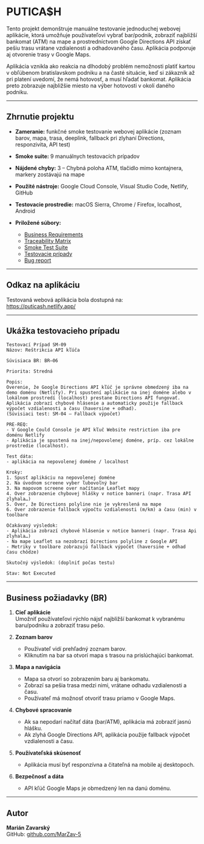 # PUTICA$H

Tento projekt demonštruje manuálne testovanie jednoduchej webovej aplikácie, ktorá umožňuje používateľovi vybrať bar/podnik, zobraziť najbližší bankomat (ATM) na mape a prostredníctvom Google Directions API získať pešiu trasu vrátane vzdialenosti a odhadovaného času. Aplikácia podporuje aj otvorenie trasy v Google Maps.

Aplikácia vznikla ako reakcia na dlhodobý problém nemožnosti platiť kartou v obľúbenom bratislavskom podniku a na časté situácie, keď si zákazník až pri platení uvedomí, že nemá hotovosť, a musí hľadať bankomat. Aplikácia preto zobrazuje najbližšie miesto na výber hotovosti v okolí daného podniku.

---

## Zhrnutie projektu

- **Zameranie:** funkčné smoke testovanie webovej aplikácie (zoznam barov, mapa, trasa, deeplink, fallback pri zlyhaní Directions, responzivita, API test)

- **Smoke suite:** 9 manuálnych testovacích prípadov

- **Nájdené chyby:** 3 – Chybná poloha ATM, tlačidlo mimo kontajnera, markery zostávajú na mape

- **Použité nástroje:** Google Cloud Console, Visual Studio Code, Netlify, GitHub

- **Testovacie prostredie:** macOS Sierra, Chrome / Firefox, localhost, Android

- **Priložené súbory:**
  - [Business Requirements](./business_requirements_list.md)
  - [Traceability Matrix](./traceability_matrix.md)
  - [Smoke Test Suite](./smoke_test_suite.md)
  - [Testovacie prípady](./smoke_test_cases.md)
  - [Bug report](./bug_report.md)

---

## Odkaz na aplikáciu

Testovaná webová aplikácia bola dostupná na:  
https://puticash.netlify.app/

---

## Ukážka testovacieho prípadu

```plaintext
Testovací Prípad SM-09
Názov: Reštrikcia API kľúča

Súvisiaca BR: BR–06

Priorita: Stredná

Popis:
Overenie, že Google Directions API kľúč je správne obmedzený iba na demo doménu (Netlify). Pri spustení aplikácie na inej doméne alebo v lokálnom prostredí (localhost) prestane Directions API fungovať. Aplikácia zobrazí chybové hlásenie a automaticky použije fallback výpočet vzdialenosti a času (haversine + odhad).
(Súvisiaci test: SM-04 – Fallback výpočet)

PRE-REQ:
- V Google Could Console je API kľuč Website restriction iba pre doménu Netlify
- Aplikácia je spustená na inej/nepovolenej doméne, príp. cez lokálne prostredie (localhost).

Test dáta:
- aplikácia na nepovolenej doméne / localhost

Kroky:
1. Spusť aplikáciu na nepovolenej doméne
2. Na úvodnom screene vyber ľubovoľný bar
3. Na mapovom screene over načítanie Leaflet mapy
4. Over zobrazenie chybovej hlášky v notice banneri (napr. Trasa API zlyhala…)
5. Over, že Directions polyline nie je vykreslená na mape
6. Over zobrazenie fallback výpočtu vzdialenosti (m/km) a času (min) v toolbare

Očakávaný výsledok:
- Aplikácia zobrazí chybové hlásenie v notice banneri (napr. Trasa Api zlyhala…)
- Na mape Leaflet sa nezobrazí Directions polyline z Google API
- Metriky v toolbare zobrazujú fallback výpočet (haversine + odhad času chôdze)

Skutočný výsledok: (doplniť počas testu)

Stav: Not Executed
```

---

## Business požiadavky (BR)

1. **Cieľ aplikácie**  
   Umožniť používateľovi rýchlo nájsť najbližší bankomat k vybranému baru/podniku a zobraziť trasu pešo.

2. **Zoznam barov**  
   - Používateľ vidí prehľadný zoznam barov.  
   - Kliknutím na bar sa otvorí mapa s trasou na prislúchajúci bankomat.

3. **Mapa a navigácia**  
   - Mapa sa otvorí so zobrazením baru aj bankomatu.  
   - Zobrazí sa pešia trasa medzi nimi, vrátane odhadu vzdialenosti a času.  
   - Používateľ má možnosť otvoriť trasu priamo v Google Maps.

4. **Chybové spracovanie**  
   - Ak sa nepodarí načítať dáta (bar/ATM), aplikácia má zobraziť jasnú hlášku.  
   - Ak zlyhá Google Directions API, aplikácia použije fallback výpočet vzdialenosti a času.

5. **Používateľská skúsenosť**  
   - Aplikácia musí byť responzívna a čitateľná na mobile aj desktopoch.  

6. **Bezpečnosť a dáta**  
   - API kľúč Google Maps je obmedzený len na danú doménu.  
   

---

## Autor

**Marián Zavarský**  
GitHub: [github.com/MarZav-5](https://github.com/MarZav-5)

